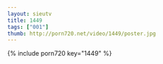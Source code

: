 ```yaml
--- 
layout: sieutv
title: 1449
tags: ["001"]
thumb: http://porn720.net/video/1449/poster.jpg
---
```

{% include porn720 key="1449" %} 
